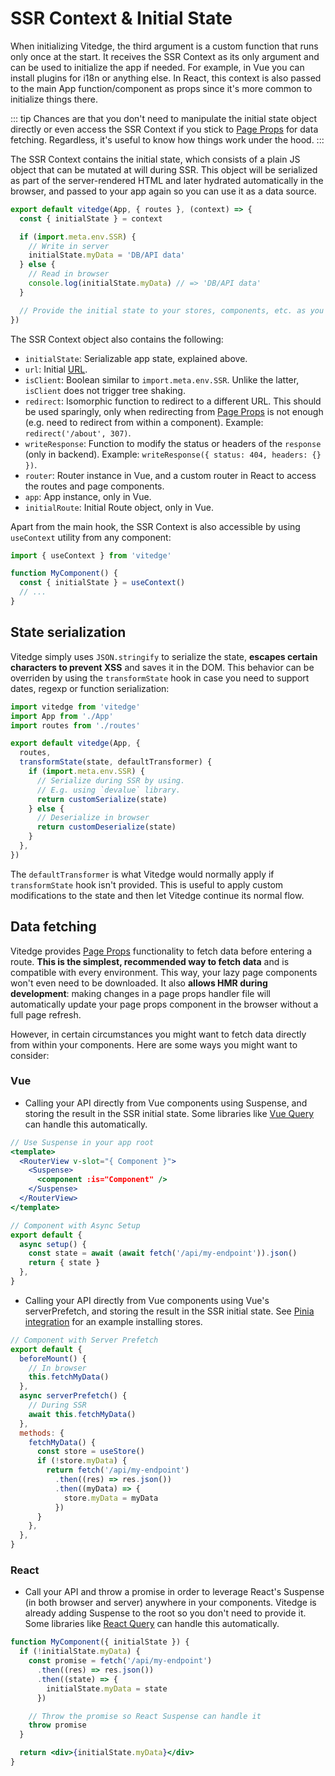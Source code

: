 # SSR Context & Initial State

When initializing Vitedge, the third argument is a custom function that runs only once at the start. It receives the SSR Context as its only argument and can be used to initialize the app if needed. For example, in Vue you can install plugins for i18n or anything else. In React, this context is also passed to the main App function/component as props since it's more common to initialize things there.

::: tip
Chances are that you don't need to manipulate the initial state object directly or even access the SSR Context if you stick to [Page Props](./props) for data fetching. Regardless, it's useful to know how things work under the hood.
:::

The SSR Context contains the initial state, which consists of a plain JS object that can be mutated at will during SSR. This object will be serialized as part of the server-rendered HTML and later hydrated automatically in the browser, and passed to your app again so you can use it as a data source.

```js
export default vitedge(App, { routes }, (context) => {
  const { initialState } = context

  if (import.meta.env.SSR) {
    // Write in server
    initialState.myData = 'DB/API data'
  } else {
    // Read in browser
    console.log(initialState.myData) // => 'DB/API data'
  }

  // Provide the initial state to your stores, components, etc. as you prefer.
})
```

The SSR Context object also contains the following:

- `initialState`: Serializable app state, explained above.
- `url`: Initial [URL](https://developer.mozilla.org/en-US/docs/Web/API/URL).
- `isClient`: Boolean similar to `import.meta.env.SSR`. Unlike the latter, `isClient` does not trigger tree shaking.
- `redirect`: Isomorphic function to redirect to a different URL. This should be used sparingly, only when redirecting from [Page Props](./props#redirects) is not enough (e.g. need to redirect from within a component). Example: `redirect('/about', 307)`.
- `writeResponse`: Function to modify the status or headers of the `response` (only in backend). Example: `writeResponse({ status: 404, headers: {} })`.
- `router`: Router instance in Vue, and a custom router in React to access the routes and page components.
- `app`: App instance, only in Vue.
- `initialRoute`: Initial Route object, only in Vue.

Apart from the main hook, the SSR Context is also accessible by using `useContext` utility from any component:

```js
import { useContext } from 'vitedge'

function MyComponent() {
  const { initialState } = useContext()
  // ...
}
```

## State serialization

Vitedge simply uses `JSON.stringify` to serialize the state, **escapes certain characters to prevent XSS** and saves it in the DOM. This behavior can be overriden by using the `transformState` hook in case you need to support dates, regexp or function serialization:

```js
import vitedge from 'vitedge'
import App from './App'
import routes from './routes'

export default vitedge(App, {
  routes,
  transformState(state, defaultTransformer) {
    if (import.meta.env.SSR) {
      // Serialize during SSR by using.
      // E.g. using `devalue` library.
      return customSerialize(state)
    } else {
      // Deserialize in browser
      return customDeserialize(state)
    }
  },
})
```

The `defaultTransformer` is what Vitedge would normally apply if `transformState` hook isn't provided. This is useful to apply custom modifications to the state and then let Vitedge continue its normal flow.

## Data fetching

Vitedge provides [Page Props](./props) functionality to fetch data before entering a route. **This is the simplest, recommended way to fetch data** and is compatible with every environment. This way, your lazy page components won't even need to be downloaded. It also **allows HMR during development**: making changes in a page props handler file will automatically update your page props component in the browser without a full page refresh.

However, in certain circumstances you might want to fetch data directly from within your components. Here are some ways you might want to consider:

### Vue

- Calling your API directly from Vue components using Suspense, and storing the result in the SSR initial state. Some libraries like [Vue Query](./recipes/vue.md#vue-query) can handle this automatically.

```jsx
// Use Suspense in your app root
<template>
  <RouterView v-slot="{ Component }">
    <Suspense>
      <component :is="Component" />
    </Suspense>
  </RouterView>
</template>
```

```js
// Component with Async Setup
export default {
  async setup() {
    const state = await (await fetch('/api/my-endpoint')).json()
    return { state }
  },
}
```

- Calling your API directly from Vue components using Vue's serverPrefetch, and storing the result in the SSR initial state. See [Pinia integration](./recipes/vue#pinia) for an example installing stores.

```js
// Component with Server Prefetch
export default {
  beforeMount() {
    // In browser
    this.fetchMyData()
  },
  async serverPrefetch() {
    // During SSR
    await this.fetchMyData()
  },
  methods: {
    fetchMyData() {
      const store = useStore()
      if (!store.myData) {
        return fetch('/api/my-endpoint')
          .then((res) => res.json())
          .then((myData) => {
            store.myData = myData
          })
      }
    },
  },
}
```

### React

- Call your API and throw a promise in order to leverage React's Suspense (in both browser and server) anywhere in your components. Vitedge is already adding Suspense to the root so you don't need to provide it. Some libraries like [React Query](./recipes/react.md#react-query) can handle this automatically.

```jsx
function MyComponent({ initialState }) {
  if (!initialState.myData) {
    const promise = fetch('/api/my-endpoint')
      .then((res) => res.json())
      .then((state) => {
        initialState.myData = state
      })

    // Throw the promise so React Suspense can handle it
    throw promise
  }

  return <div>{initialState.myData}</div>
}
```
